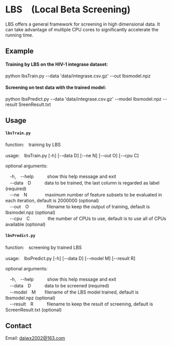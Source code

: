 # LBS　(Local Beta Screening)

LBS offers a general framework for screening in high dimensional data. It can take advantage of multiple CPU cores to significantly accelerate the running time.


## Example

#### Training by LBS on the HIV-1 integrase dataset:

python lbsTrain.py --data 'data/integrase.csv.gz' --out lbsmodel.npz


#### Screening on test data with  the trained model:

python lbsPredict.py --data 'data/integrase.csv.gz' --model lbsmodel.npz --result SreenResult.txt


## Usage

#### `lbsTrain.py`

function:　training by LBS

usage:　lbsTrain.py [-h] [--data D] [--ne N] [--out O] [--cpu C]

optional arguments:

 　-h,　--help　　　show this help message and exit<br>
 　--data　D　　　data to be trained, the last column is regarded as label
              (required)<br>
 　--ne　N　　　　maximum number of feature subsets to be evaluated in each
              iteration, default is 2000000 (optional)<br>
 　--out　O　　　　filename to keep the output of training, default is
              lbsmodel.npz (optional)<br>
 　--cpu　C　　　　the number of CPUs to use, default is to use all of CPUs
              available (optional)<br>


#### `lbsPredict.py`

function:　screening by trained LBS

usage:　lbsPredict.py [-h] [--data D] [--model M] [--result R]

optional arguments:

　-h,　--help　　　show this help message and exit<br>
　--data　D　　　data to be screened (required)<br>
　--model　M　　filename of the LBS model trained, default is lbsmodel.npz
              (optional)<br>
　--result　R　　　filename to keep the result of screening, default is ScreenResult.txt (optional)<br>

## Contact

Email: daiwx2002@163.com
